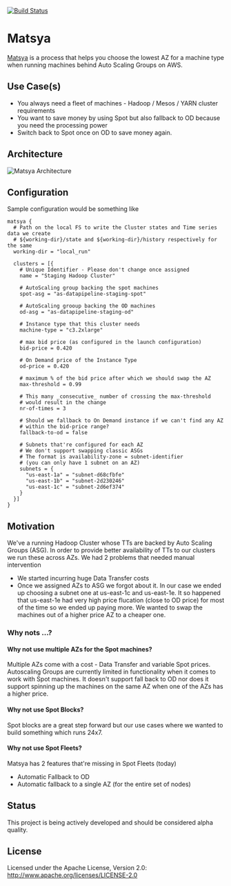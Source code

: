 [![Build Status](https://snap-ci.com/ashwanthkumar/matsya/branch/master/build_image)](https://snap-ci.com/ashwanthkumar/matsya/branch/master)

# Matsya
[Matsya](https://en.wikipedia.org/wiki/Matsya) is a process that helps you choose the lowest AZ for a machine type when running machines behind Auto Scaling Groups on AWS.

## Use Case(s)
- You always need a fleet of machines - Hadoop / Mesos / YARN cluster requirements
- You want to save money by using Spot but also fallback to OD because you need the processing power
- Switch back to Spot once on OD to save money again.

## Architecture
![Matsya Architecture](https://raw.githubusercontent.com/ashwanthkumar/matsya/master/docs/matsya-architecture-1.png)

## Configuration
Sample configuration would be something like
```
matsya {
  # Path on the local FS to write the Cluster states and Time series data we create
  # ${working-dir}/state and ${working-dir}/history respectively for the same
  working-dir = "local_run"

  clusters = [{
    # Unique Identifier - Please don't change once assigned
    name = "Staging Hadoop Cluster"

    # AutoScaling group backing the spot machines
    spot-asg = "as-datapipeline-staging-spot"

    # AutoScaling grooup backing the OD machines
    od-asg = "as-datapipeline-staging-od"

    # Instance type that this cluster needs
    machine-type = "c3.2xlarge"

    # max bid price (as configured in the launch configuration)
    bid-price = 0.420

    # On Demand price of the Instance Type
    od-price = 0.420

    # maximum % of the bid price after which we should swap the AZ
    max-threshold = 0.99

    # This many _consecutive_ number of crossing the max-threshold
    # would result in the change
    nr-of-times = 3

    # Should we fallback to On Demand instance if we can't find any AZ
    # within the bid-price range?
    fallback-to-od = false

    # Subnets that're configured for each AZ
    # We don't support swapping classic ASGs
    # The format is availability-zone = subnet-identifier
    # (you can only have 1 subnet on an AZ)
    subnets = {
      "us-east-1a" = "subnet-d68cfbfe"
      "us-east-1b" = "subnet-2d230246"
      "us-east-1c" = "subnet-2d6ef374"
    }
  }]
}
```

## Motivation
We've a running Hadoop Cluster whose TTs are backed by Auto Scaling Groups (ASG). In order to provide better availability of TTs to our clusters we run these across AZs. We had 2 problems that needed manual intervention
- We started incurring huge Data Transfer costs
- Once we assigned AZs to ASG we forgot about it. In our case we ended up choosing a subnet one at us-east-1c and us-east-1e. It so happened that us-east-1e had very high price flucation (close to OD price) for most of the time so we ended up paying more. We wanted to swap the machines out of a higher price AZ to a cheaper one. 

### Why nots ...?
#### Why not use multiple AZs for the Spot machines? <br />
Multiple AZs come with a cost - Data Transfer and variable Spot prices. Autoscaling Groups are currently limited in functionality when it comes to work with Spot machines. It doesn't support fall back to OD nor does it support spinning up the machines on the same AZ when one of the AZs has a higher price.

#### Why not use Spot Blocks? <br />
Spot blocks are a great step forward but our use cases where we wanted to build something which runs 24x7.

#### Why not use Spot Fleets?
Matsya has 2 features that're missing in Spot Fleets (today)
- Automatic Fallback to OD
- Automatic fallback to a single AZ (for the entire set of nodes)

## Status
This project is being actively developed and should be considered alpha quality.

## License
Licensed under the Apache License, Version 2.0: http://www.apache.org/licenses/LICENSE-2.0
